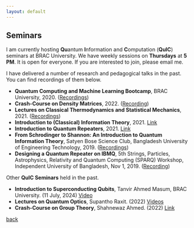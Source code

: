 ```yaml
---
layout: default
---
```


## Seminars

I am currently hosting **Qu**antum **I**nformation and **C**omputation (**QuIC**) seminars at BRAC University. We have weekly sessions on **Thursdays** at **5 PM**. It is open for everyone. If you are interested to join, please email me. 

I have delivered a number of research and pedagogical talks in the past. You can find recordings of them below. 

- **Quantum Computing and Machine Learning Bootcamp**, BRAC University, 2020. ([Recordings](https://youtube.com/playlist?list=PLvj5w6iNZqVg_f6tGzuWkNj873pkHjrvK))
- **Crash-Course on Density Matrices**, 2022. ([Recording](https://youtu.be/CQ6Yb_YFugA?si=fsDDXmPbFLV54HDO))
- **Lectures on Classical Thermodynamics and Statistical Mechanics**, 2021. ([Recordings](https://youtube.com/playlist?list=PLvj5w6iNZqVj3Zin7PMjILhGGerEwTbz2))
- **Introduction to (Classical) Information Theory**, 2021. [Link](https://youtu.be/BT_SZZl7nVQ?si=ysEMkEStZBTZnG-j)
- **Introduction to Quantum Repeaters**, 2021. [Link](https://youtu.be/NPk-ZyAC86g?si=I0JhTVMGHuSVrLyQ)
- **From Schrodinger to Shannon: An Introduction to Quantum Information Theory**, Satyen Bose Science Club, Bangladesh University of Engineering  Technology, 2019. ([Recordings](https://youtube.com/playlist?list=PLvj5w6iNZqVi4bGpqY49ikxlHr1NGU7Nw))
- **Designing a Quantum Repeater on IBMQ**, 5th Strings, Particles, Astrophysics, Relativity and Quantum Computing (SPARQ) Workshop, Independent University of Bangladesh, Nov 1, 2019. ([Recording](https://www.facebook.com/sparqlectures/videos/406614326932266))


Other **QuIC Seminars** held in the past. 

- **Introduction to Superconducting Qubits**, Tanvir Ahmed Masum, BRAC University. (11 July, 2024) [Video](https://youtu.be/ea-1EnCANmA?si=HhZz8ucvr9OM0CsS)
- **Lectures on Quantum Optics**, Supantho Raxit. (2022) [Videos](https://youtube.com/playlist?list=PLvj5w6iNZqVh0mCkiT_BfVr_A9NbOdSW8&si=q9TEmQ05U0atDlXQ)
- **Crash-Course on Group Theory**, Shahnewaz Ahmed. (2022) [Link](https://youtu.be/vusZbGmGB3Y?si=FtG6tND3HpmiRAxi)


[back](./)
